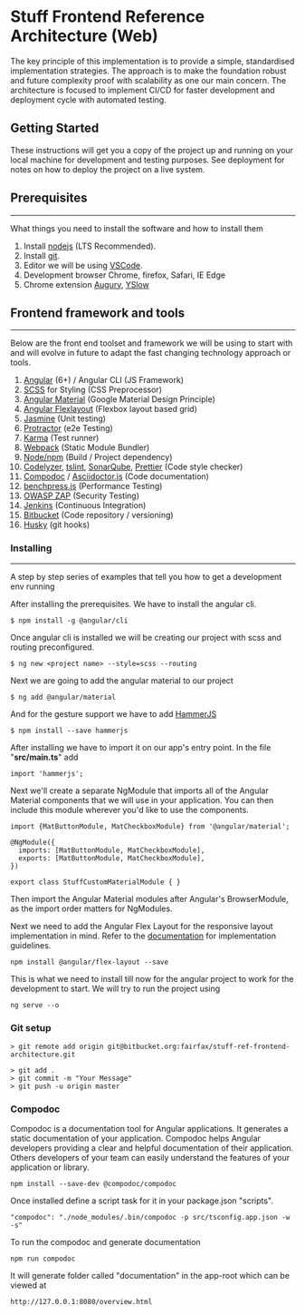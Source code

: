 # Stuff Frontend Reference Architecture (Web)

The key principle of this implementation is to provide a simple, standardised implementation strategies. The approach is to make the foundation robust and future complexity proof with scalability as one our main concern. The architecture is focused to implement CI/CD for faster development and deployment cycle with automated testing.

## Getting Started

These instructions will get you a copy of the project up and running on your local machine for development and testing purposes. See deployment for notes on how to deploy the project on a live system.

## Prerequisites
---
What things you need to install the software and how to install them

1. Install [nodejs](https://nodejs.org/en/download/) (LTS Recommended). 
2. Install [git](https://git-scm.com/downloads).
3. Editor we will be using [VSCode](https://code.visualstudio.com/download).
4. Development browser Chrome, firefox, Safari, IE Edge
5. Chrome extension [Augury](https://augury.rangle.io/), [YSlow](http://yslow.org/)

## Frontend framework and tools
---
Below are the front end toolset and framework we will be using to start with and will evolve in future to adapt the fast changing technology approach or tools.


1. [Angular](https://angular.io/) (6+) / Angular CLI (JS Framework)
2. [SCSS](https://sass-lang.com/) for Styling (CSS Preprocessor)
3. [Angular Material](https://material.angular.io/) (Google Material Design Principle)
4. [Angular Flexlayout](https://github.com/angular/flex-layout/wiki) (Flexbox layout based grid)
5. [Jasmine]() (Unit testing)
6. [Protractor](http://www.protractortest.org/) (e2e Testing)
7. [Karma](https://karma-runner.github.io) (Test runner)
8. [Webpack]() (Static Module Bundler)
9. [Node/npm]() (Build / Project dependency)
10. [Codelyzer](), [tslint](), [SonarQube](), [Prettier]() (Code style checker)
11. [Compodoc]() / [Asciidoctor.js]() (Code documentation)
12. [benchpress.js]() (Performance Testing)
13. [OWASP ZAP]() (Security Testing)
14. [Jenkins]() (Continuous Integration)
15. [Bitbucket]() (Code repository / versioning)
16. [Husky]() (git hooks)


### Installing
---
A step by step series of examples that tell you how to get a development env running

After installing the prerequisites. We have to install the angular cli.

```
$ npm install -g @angular/cli
```
Once angular cli is installed we will be creating our project with scss and routing preconfigured.

```
$ ng new <project name> --style=scss --routing
```

Next we are going to add the angular material to our project

```
$ ng add @angular/material
```
And for the gesture support we have to add [HammerJS](http://hammerjs.github.io/)
```
$ npm install --save hammerjs
```
After installing we have to import it on our app's entry point. In the file "<b>src/main.ts</b>" add
```
import 'hammerjs';
```
Next we'll create a separate NgModule that imports all of the Angular Material components that we will use in your application. You can then include this module wherever you'd like to use the components.

```
import {MatButtonModule, MatCheckboxModule} from '@angular/material';

@NgModule({
  imports: [MatButtonModule, MatCheckboxModule],
  exports: [MatButtonModule, MatCheckboxModule],
})

export class StuffCustomMaterialModule { }
```
Then import the Angular Material modules after Angular's BrowserModule, as the import order matters for NgModules.

Next we need to add the Angular Flex Layout for the responsive layout implementation in mind. Refer to the [documentation](https://github.com/angular/flex-layout/wiki/Declarative-API-Overview) for implementation guidelines.
```
npm install @angular/flex-layout --save
```
This is what we need to install till now for the angular project to work for the development to start. We will try to run the project using 
```
ng serve --o
```
### Git setup
```
> git remote add origin git@bitbucket.org:fairfax/stuff-ref-frontend-architecture.git

> git add .
> git commit -m "Your Message"
> git push -u origin master
```

### Compodoc
Compodoc is a documentation tool for Angular applications. It generates a static documentation of your application. Compodoc helps Angular developers providing a clear and helpful documentation of their application. Others developers of your team can easily understand the features of your application or library.

```
npm install --save-dev @compodoc/compodoc
```
Once installed define a script task for it in your package.json "scripts".
```
"compodoc": "./node_modules/.bin/compodoc -p src/tsconfig.app.json -w -s"
```
To run the compodoc and generate documentation
```
npm run compodoc
```
It will generate folder called "documentation" in the app-root which can be viewed at 
```
http://127.0.0.1:8080/overview.html
```
<!-- ## Running the tests

Explain how to run the automated tests for this system

### Break down into end to end tests

Explain what these tests test and why

```
Give an example
```

### And coding style tests

Explain what these tests test and why

```
Give an example
```

## Deployment

Add additional notes about how to deploy this on a live system

## Built With

* [Dropwizard](http://www.dropwizard.io/1.0.2/docs/) - The web framework used
* [Maven](https://maven.apache.org/) - Dependency Management
* [ROME](https://rometools.github.io/rome/) - Used to generate RSS Feeds

## Contributing

Please read [CONTRIBUTING.md](https://gist.github.com/PurpleBooth/b24679402957c63ec426) for details on our code of conduct, and the process for submitting pull requests to us.

## Versioning

We use [SemVer](http://semver.org/) for versioning. For the versions available, see the [tags on this repository](https://github.com/your/project/tags). 

## Authors

* **Billie Thompson** - *Initial work* - [PurpleBooth](https://github.com/PurpleBooth)

See also the list of [contributors](https://github.com/your/project/contributors) who participated in this project.

## License

This project is licensed under the MIT License - see the [LICENSE.md](LICENSE.md) file for details

## Acknowledgments

* Hat tip to anyone whose code was used
* Inspiration
* etc






















# StuffRefFrontendArchitecture

This project was generated with [Angular CLI](https://github.com/angular/angular-cli) version 6.2.3.

## Development server

Run `ng serve` for a dev server. Navigate to `http://localhost:4200/`. The app will automatically reload if you change any of the source files.

## Code scaffolding

Run `ng generate component component-name` to generate a new component. You can also use `ng generate directive|pipe|service|class|guard|interface|enum|module`.

## Build

Run `ng build` to build the project. The build artifacts will be stored in the `dist/` directory. Use the `--prod` flag for a production build.

## Running unit tests

Run `ng test` to execute the unit tests via [Karma](https://karma-runner.github.io).

## Running end-to-end tests

Run `ng e2e` to execute the end-to-end tests via [Protractor](http://www.protractortest.org/).

## Further help

To get more help on the Angular CLI use `ng help` or go check out the [Angular CLI README](https://github.com/angular/angular-cli/blob/master/README.md). -->
